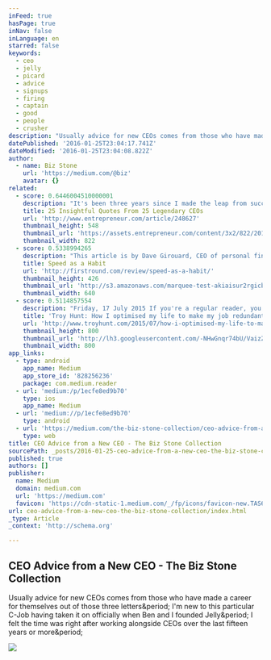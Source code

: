 ```yaml
---
inFeed: true
hasPage: true
inNav: false
inLanguage: en
starred: false
keywords:
  - ceo
  - jelly
  - picard
  - advice
  - signups
  - firing
  - captain
  - good
  - people
  - crusher
description: "Usually advice for new CEOs comes from those who have made a career for themselves out of those three letters. I'm new to this particular C-Job having taken it on officially when Ben and I founded Jelly. I felt the time was right after working alongside CEOs over the last fifteen years or more."
datePublished: '2016-01-25T23:04:17.741Z'
dateModified: '2016-01-25T23:04:08.822Z'
author:
  - name: Biz Stone
    url: 'https://medium.com/@biz'
    avatar: {}
related:
  - score: 0.6446004510000001
    description: "It's been three years since I made the leap from successful accountant to entrepreneur. Before making the jump I read quotes from successful leaders to motivate myself. Here are some of the quotes that inspired me then and some more recent ones that have inspired me since."
    title: 25 Insightful Quotes From 25 Legendary CEOs
    url: 'http://www.entrepreneur.com/article/248627'
    thumbnail_height: 548
    thumbnail_url: 'https://assets.entrepreneur.com/content/3x2/822/20150324160705-millenial-hipster-computer-work-outside-nature.jpeg'
    thumbnail_width: 822
  - score: 0.5338994265
    description: "This article is by Dave Girouard, CEO of personal finance startup Upstart, and former President of Google Enterprise Apps. He's well known for building Google's enterprise apps division into a $1B+ global business. Here he shares his tips for making speed fundamental to your company."
    title: Speed as a Habit
    url: 'http://firstround.com/review/speed-as-a-habit/'
    thumbnail_height: 426
    thumbnail_url: 'http://s3.amazonaws.com/marquee-test-akiaisur2rgicbmpehea/8A0V9qL9TTic0g9CdcXm_Dave%20Hero.jpg'
    thumbnail_width: 640
  - score: 0.5114857554
    description: "Friday, 17 July 2015 If you're a regular reader, you may have noticed a rather major job change on my behalf recently. The day to day office grind has gone and corporate life is now well and truly behind me, where it will firmly stay."
    title: 'Troy Hunt: How I optimised my life to make my job redundant'
    url: 'http://www.troyhunt.com/2015/07/how-i-optimised-my-life-to-make-my-job.html'
    thumbnail_height: 800
    thumbnail_url: 'http://lh3.googleusercontent.com/-NHwGnqr74bU/VaizZmk4MmI/AAAAAAAAIKI/gWypLmQ60Vc/s72-c/9C87C099-0F8C-4EE2-A9C3-DE8A663053B6%25255B1%25255D.jpg?imgmax=800'
    thumbnail_width: 800
app_links:
  - type: android
    app_name: Medium
    app_store_id: '828256236'
    package: com.medium.reader
  - url: 'medium:/p/1ecfe8ed9b70'
    type: ios
    app_name: Medium
  - url: 'medium://p/1ecfe8ed9b70'
    type: android
  - url: 'https://medium.com/the-biz-stone-collection/ceo-advice-from-a-new-ceo-1ecfe8ed9b70'
    type: web
title: CEO Advice from a New CEO - The Biz Stone Collection
sourcePath: _posts/2016-01-25-ceo-advice-from-a-new-ceo-the-biz-stone-collection.md
published: true
authors: []
publisher:
  name: Medium
  domain: medium.com
  url: 'https://medium.com'
  favicon: 'https://cdn-static-1.medium.com/_/fp/icons/favicon-new.TAS6uQ-Y7kcKgi0xjcYHXw.ico'
url: ceo-advice-from-a-new-ceo-the-biz-stone-collection/index.html
_type: Article
_context: 'http://schema.org'

---
```

<article style=""><h1>CEO Advice from a New CEO - The Biz Stone Collection</h1><p>Usually advice for new CEOs comes from those who have made a career for themselves out of those three letters&amp;period; I'm new to this particular C-Job having taken it on officially when Ben and I founded Jelly&amp;period; I felt the time was right after working alongside CEOs over the last fifteen years or more&amp;period;</p><img src="https://cdn-images-1.medium.com/max/800/1*AdT43gu-WrPLi9guc6Odww.jpeg" /></article>